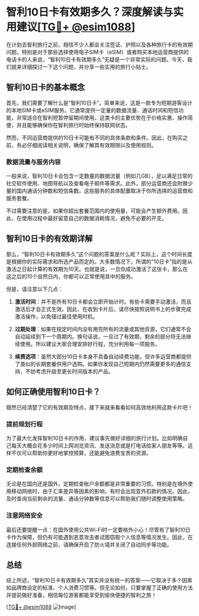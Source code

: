 # 智利10日卡有效期多久？深度解读与实用建议[[TG💪+ @esim1088](https://t.me/s/esim1088)]

在计划去智利旅行之前，相信不少人都会关注签证、护照以及各种旅行卡的有效期问题。特别是对于那些选择使用电子SIM卡（eSIM）或者购买本地运营商提供的电话卡的人来说，“智利10日卡有效期多久”无疑是一个非常实际的问题。今天，我们就来详细探讨一下这个问题，并分享一些实用的旅行小贴士。

## 智利10日卡的基本概念

首先，我们需要了解什么是“智利10日卡”。简单来说，这是一款专为短期游客设计的本地SIM卡或eSIM服务。它通常提供一定量的数据流量、通话时间和短信功能，非常适合在智利短暂停留期间使用。这类卡的主要优势在于价格实惠、操作简便，并且能够确保你在智利旅行时始终保持联网状态。

然而，不同运营商提供的10日卡可能有不同的具体条款和条件。因此，在购买之前，务必仔细阅读相关说明，确保了解其有效期限以及使用规则。

### 数据流量与服务内容

一般来说，智利10日卡会包含一定数量的数据流量（例如几GB），足以满足日常的社交软件使用、地图导航以及查看电子邮件等需求。此外，部分运营商还会附赠少量的国内通话分钟数和短信条数。这些服务的具体配置取决于你所选择的运营商和服务套餐。

不过需要注意的是，如果你超出套餐范围内的使用量，可能会产生额外费用。因此，在使用过程中最好留意自己的数据消耗情况，避免不必要的开支。

## 智利10日卡的有效期详解

那么，“智利10日卡有效期多久”这个问题的答案是什么呢？实际上，这个时间长度是根据你的实际需求和所选产品而定的。大多数情况下，所谓的“10日卡”指的是从激活之日起计算的有效期为10天。也就是说，一旦你成功激活了这张卡，那么在这之后的10个自然日内，你都可以正常使用其中的服务。

但是，请注意以下几点：

1. **激活时间**：并不是所有10日卡都会立即开始计时。有些卡需要手动激活，而且激活后才会正式生效。因此，在收到卡片后，请尽快按照说明书上的步骤完成激活操作，以免错过最佳使用时机。
   
2. **过期处理**：如果在规定时间内没有用完所有的流量或其他资源，它们通常不会自动延续到下一个周期内。换句话说，一旦过了有效期，剩余的部分将无法继续使用。所以建议大家合理安排好行程，充分利用每一项服务。

3. **续费选项**：虽然大部分10日卡本身不具备自动续费功能，但许多运营商都提供了类似的长期套餐供用户选购。如果你发现自己短期内仍然需要更多的通信支持，不妨考虑升级至更长时间版本的产品。

## 如何正确使用智利10日卡？

既然已经清楚了它的有效期及特点，接下来就来看看如何高效地利用这款卡片吧！

### 提前规划行程

为了最大化发挥智利10日卡的作用，建议事先做好详细的旅行计划。比如明确自己每天大概会花多少时间上网浏览资讯、发送消息或是打电话给家人朋友等等。这样不仅可以帮助你更好地掌控预算，还能避免浪费宝贵的资源。

### 定期检查余额

无论是在国内还是国外，定期检查账户余额都是非常重要的习惯。特别是在境外使用移动网络时，由于汇率差异等因素的影响，有时会出现意外扣款的情况。因此，及时查询当前剩余的流量、通话分钟数等信息可以帮助我们随时调整使用策略。

### 注意网络安全

最后还要提醒一点：在国外使用公共Wi-Fi时一定要格外小心！尽管有了智利10日卡作为保障，但仍有可能遇到恶意攻击者试图窃取个人信息等情况发生。因此，在连接任何外部网络之前，请确保开启了防火墙并关闭了自动同步等功能。

## 总结

综上所述，“智利10日卡有效期多久”其实并没有统一的答案——它取决于多个因素如品牌商设定的标准、个人消费习惯等。但无论如何，只要掌握了正确的使用方法并提前做好准备，相信每位游客都能享受到愉快便捷的智利之旅！

[[TG💪+ @esim1088](https://t.me/s/esim1088) ![Image](https://i.postimg.cc/4NQfJmqS/Snipaste-2025-05-13-00-14-12.png)]